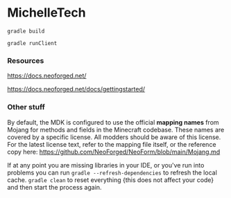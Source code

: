 # MichelleTech

`gradle build`

`gradle runClient`

### Resources
https://docs.neoforged.net/

https://docs.neoforged.net/docs/gettingstarted/

### Other stuff
By default, the MDK is configured to use the official **mapping names** from Mojang for methods and fields 
in the Minecraft codebase. These names are covered by a specific license. All modders should be aware of this
license. For the latest license text, refer to the mapping file itself, or the reference copy here:
https://github.com/NeoForged/NeoForm/blob/main/Mojang.md

If at any point you are missing libraries in your IDE, or you've run into problems you can
run `gradle --refresh-dependencies` to refresh the local cache. `gradle clean` to reset everything 
{this does not affect your code} and then start the process again.
